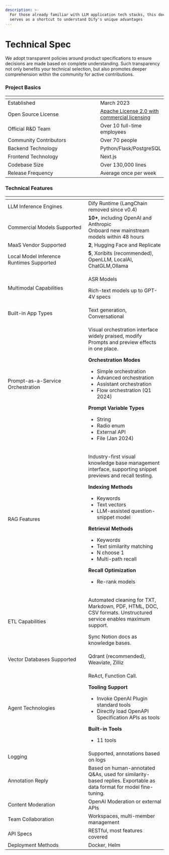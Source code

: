 ```yaml
---
description: >-
  For those already familiar with LLM application tech stacks, this document
  serves as a shortcut to understand Dify's unique advantages
---
```


# Technical Spec

We adopt transparent policies around product specifications to ensure decisions are made based on complete understanding. Such transparency not only benefits your technical selection, but also promotes deeper comprehension within the community for active contributions.

### Project Basics

<table data-header-hidden><thead><tr><th width="341"></th><th></th></tr></thead><tbody><tr><td>Established</td><td>March 2023</td></tr><tr><td>Open Source License</td><td><a href="../../user-agreement/open-source.md">Apache License 2.0 with commercial licensing</a></td></tr><tr><td>Official R&#x26;D Team</td><td>Over 10 full-time employees</td></tr><tr><td>Community Contributors</td><td>Over 70 people</td></tr><tr><td>Backend Technology</td><td>Python/Flask/PostgreSQL</td></tr><tr><td>Frontend Technology</td><td>Next.js</td></tr><tr><td>Codebase Size</td><td>Over 130,000 lines</td></tr><tr><td>Release Frequency</td><td>Average once per week</td></tr></tbody></table>

### Technical Features

<table data-header-hidden><thead><tr><th width="240"></th><th></th></tr></thead><tbody><tr><td>LLM Inference Engines</td><td>Dify Runtime (LangChain removed since v0.4)</td></tr><tr><td>Commercial Models Supported</td><td><strong>10+</strong>, including OpenAI and Anthropic<br>Onboard new mainstream models within 48 hours</td></tr><tr><td>MaaS Vendor Supported</td><td><strong>2</strong>, Hugging Face and Replicate</td></tr><tr><td>Local Model Inference Runtimes Supported</td><td><strong>5</strong>, Xoribits (recommended), OpenLLM, LocalAI, ChatGLM,Ollama</td></tr><tr><td>Multimodal Capabilities</td><td><p>ASR Models</p><p>Rich-text models up to GPT-4V specs</p></td></tr><tr><td>Built-in App Types</td><td>Text generation, Conversational</td></tr><tr><td>Prompt-as-a-Service Orchestration</td><td><p>Visual orchestration interface widely praised, modify Prompts and preview effects in one place.<br></p><p><strong>Orchestration Modes</strong></p><ul><li>Simple orchestration</li><li>Advanced orchestration</li><li>Assistant orchestration </li><li>Flow orchestration (Q1 2024)</li></ul><p><strong>Prompt Variable Types</strong></p><ul><li>String</li><li>Radio enum</li><li>External API</li><li>File (Jan 2024)</li></ul></td></tr><tr><td>RAG Features</td><td><p>Industry-first visual knowledge base management interface, supporting snippet previews and recall testing.</p><p><strong>Indexing Methods</strong></p><ul><li>Keywords</li><li>Text vectors</li><li>LLM-assisted question-snippet model</li></ul><p><strong>Retrieval Methods</strong></p><ul><li>Keywords</li><li>Text similarity matching</li><li>N choose 1</li><li>Multi-path recall</li></ul><p><strong>Recall Optimization</strong></p><ul><li>Re-rank models</li></ul></td></tr><tr><td>ETL Capabilities</td><td><p>Automated cleaning for TXT, Markdown, PDF, HTML, DOC, CSV formats. Unstructured service enables maximum support.</p><p>Sync Notion docs as knowledge bases.</p></td></tr><tr><td>Vector Databases Supported</td><td>Qdrant (recommended), Weaviate, Zilliz</td></tr><tr><td>Agent Technologies</td><td><p>ReAct, Function Call.<br></p><p><strong>Tooling Support</strong></p><ul><li>Invoke OpenAI Plugin standard tools </li><li>Directly load OpenAPI Specification APIs as tools</li></ul><p><strong>Built-in Tools</strong></p><ul><li>11 tools</li></ul></td></tr><tr><td>Logging</td><td>Supported, annotations based on logs</td></tr><tr><td>Annotation Reply</td><td>Based on human-annotated Q&#x26;As, used for similarity-based replies. Exportable as data format for model fine-tuning.</td></tr><tr><td>Content Moderation</td><td>OpenAI Moderation or external APIs</td></tr><tr><td>Team Collaboration</td><td>Workspaces, multi-member management</td></tr><tr><td>API Specs</td><td>RESTful, most features covered</td></tr><tr><td>Deployment Methods</td><td>Docker, Helm</td></tr></tbody></table>
